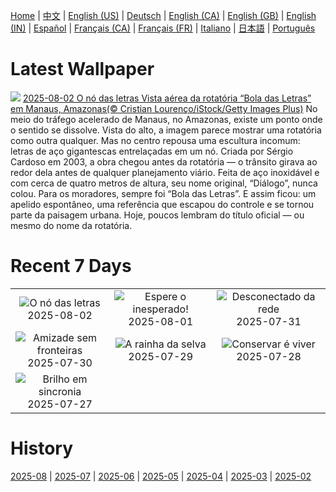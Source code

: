 [Home](../README.md) | [中文](zh-CN.md) | [English (US)](en-US.md) | [Deutsch](de-DE.md) | [English (CA)](en-CA.md) | [English (GB)](en-GB.md) | [English (IN)](en-IN.md) | [Español](es-ES.md) | [Français (CA)](fr-CA.md) | [Français (FR)](fr-FR.md) | [Italiano](it-IT.md) | [日本語](ja-JP.md) | [Português](pt-BR.md)

# Latest Wallpaper
![](https://www.bing.com/th?id=OHR.RotatoriaLetras_PT-BR3269837053_UHD.jpg)
[2025-08-02 O nó das letras Vista aérea da rotatória “Bola das Letras” em Manaus, Amazonas(© Cristian Lourenço/iStock/Getty Images Plus)](https://www.bing.com/th?id=OHR.RotatoriaLetras_PT-BR3269837053_UHD.jpg)
No meio do tráfego acelerado de Manaus, no Amazonas, existe um ponto onde o sentido se dissolve. Vista do alto, a imagem parece mostrar uma rotatória como outra qualquer. Mas no centro repousa uma escultura incomum: letras de aço gigantescas entrelaçadas em um nó. Criada por Sérgio Cardoso em 2003, a obra chegou antes da rotatória — o trânsito girava ao redor dela antes de qualquer planejamento viário. Feita de aço inoxidável e com cerca de quatro metros de altura, seu nome original, “Diálogo”, nunca colou. Para os moradores, sempre foi “Bola das Letras”. E assim ficou: um apelido espontâneo, uma referência que escapou do controle e se tornou parte da paisagem urbana. Hoje, poucos lembram do título oficial — ou mesmo do nome da rotatória.

# Recent 7 Days
|  |  |  |
|:---:|:---:|:---:|
| ![](https://www.bing.com/th?id=OHR.RotatoriaLetras_PT-BR3269837053_400x240.jpg "O nó das letras") 2025-08-02 | ![](https://www.bing.com/th?id=OHR.EdinburghFringe_PT-BR1616898906_400x240.jpg "Espere o inesperado!") 2025-08-01 | ![](https://www.bing.com/th?id=OHR.NaPaliKauai_PT-BR1647941765_400x240.jpg "Desconectado da rede") 2025-07-31 |
| ![](https://www.bing.com/th?id=OHR.SaypeDubai_PT-BR3110184128_400x240.jpg "Amizade sem fronteiras") 2025-07-30 | ![](https://www.bing.com/th?id=OHR.TigerDay_PT-BR9994663817_400x240.jpg "A rainha da selva") 2025-07-29 | ![](https://www.bing.com/th?id=OHR.MongoliaYurts_PT-BR1789497655_400x240.jpg "Conservar é viver") 2025-07-28 |
| ![](https://www.bing.com/th?id=OHR.BlackfinBarracuda_PT-BR7423945711_400x240.jpg "Brilho em sincronia") 2025-07-27 |  |  |

# History
[2025-08](../archives/wallpaper/pt-BR/w_2025_08.md) | [2025-07](../archives/wallpaper/pt-BR/w_2025_07.md) | [2025-06](../archives/wallpaper/pt-BR/w_2025_06.md) | [2025-05](../archives/wallpaper/pt-BR/w_2025_05.md) | [2025-04](../archives/wallpaper/pt-BR/w_2025_04.md) | [2025-03](../archives/wallpaper/pt-BR/w_2025_03.md) | [2025-02](../archives/wallpaper/pt-BR/w_2025_02.md)

